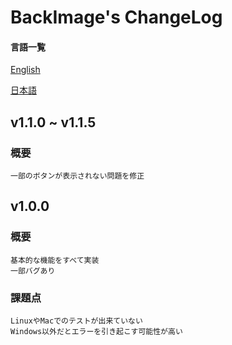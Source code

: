 # BackImage's ChangeLog

#### 言語一覧

[English](./CHANGELOG.md)

[日本語](./CHANGELOG.ja-JP.md)

## v1.1.0 ~ v1.1.5

### 概要

```
一部のボタンが表示されない問題を修正
```

## v1.0.0

### 概要

```
基本的な機能をすべて実装
一部バグあり
```

### 課題点

```
LinuxやMacでのテストが出来ていない
Windows以外だとエラーを引き起こす可能性が高い
```
